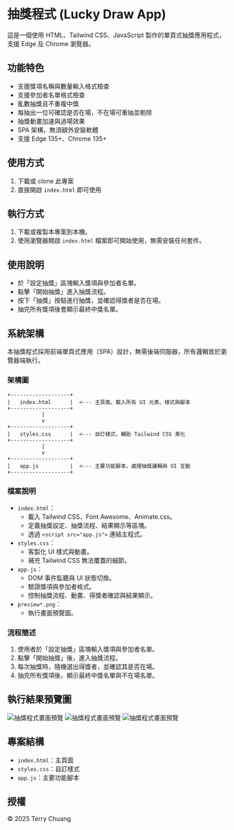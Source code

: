 # 抽獎程式 (Lucky Draw App)

這是一個使用 HTML、Tailwind CSS、JavaScript 製作的單頁式抽獎應用程式，支援 Edge 及 Chrome 瀏覽器。

## 功能特色
- 支援獎項名稱與數量輸入格式檢查
- 支援參加者名單格式檢查
- 亂數抽獎且不重複中獎
- 每抽出一位可確認是否在場，不在場可重抽並剔除
- 抽獎動畫加速與過場效果
- SPA 架構，無須額外安裝軟體
- 支援 Edge 135+、Chrome 135+

## 使用方式
1. 下載或 clone 此專案
2. 直接開啟 `index.html` 即可使用

## 執行方式

1. 下載或複製本專案到本機。
2. 使用瀏覽器開啟 `index.html` 檔案即可開始使用，無需安裝任何套件。

## 使用說明

- 於「設定抽獎」區塊輸入獎項與參加者名單。
- 點擊「開始抽獎」進入抽獎流程。
- 按下「抽獎」按鈕進行抽獎，並確認得獎者是否在場。
- 抽完所有獎項後會顯示最終中獎名單。

## 系統架構

本抽獎程式採用前端單頁式應用（SPA）設計，無需後端伺服器，所有邏輯皆於瀏覽器端執行。

### 架構圖

```
+-------------------+
|   index.html      |  <--- 主頁面，載入所有 UI 元素、樣式與腳本
+-------------------+
           |
           v
+-------------------+
|   styles.css      |  <--- 自訂樣式，輔助 Tailwind CSS 美化
+-------------------+
           |
           v
+-------------------+
|   app.js          |  <--- 主要功能腳本，處理抽獎邏輯與 UI 互動
+-------------------+
```

### 檔案說明
- `index.html`：
  - 載入 Tailwind CSS、Font Awesome、Animate.css。
  - 定義抽獎設定、抽獎流程、結果顯示等區塊。
  - 透過 `<script src="app.js">` 連結主程式。
- `styles.css`：
  - 客製化 UI 樣式與動畫。
  - 補充 Tailwind CSS 無法覆蓋的細節。
- `app.js`：
  - DOM 事件監聽與 UI 狀態切換。
  - 驗證獎項與參加者格式。
  - 控制抽獎流程、動畫、得獎者確認與結果顯示。
- `preview*.png`：
  - 執行畫面預覽圖。

### 流程簡述
1. 使用者於「設定抽獎」區塊輸入獎項與參加者名單。
2. 點擊「開始抽獎」後，進入抽獎流程。
3. 每次抽獎時，隨機選出得獎者，並確認其是否在場。
4. 抽完所有獎項後，顯示最終中獎名單與不在場名單。

## 執行結果預覽圖

![抽獎程式畫面預覽](preview.png)
![抽獎程式畫面預覽](preview2.png)
![抽獎程式畫面預覽](preview3.png)

## 專案結構
- `index.html`：主頁面
- `styles.css`：自訂樣式
- `app.js`：主要功能腳本

## 授權
© 2025 Terry Chuang